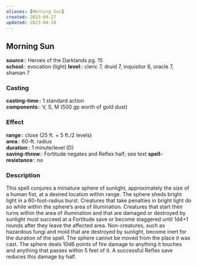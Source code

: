 ```yaml
---
aliases: [Morning Sun]
created: 2023-04-27
updated: 2023-04-28
---
```


## Morning Sun

**source**:: Heroes of the Darklands pg. 15  
**school**:: evocation (light)
**level**:: cleric 7, druid 7, inquisitor 6, oracle 7, shaman 7

### Casting

**casting-time**:: 1 standard action  
**components**:: V, S, M (500 gp worth of gold dust)

### Effect

**range**:: close (25 ft. + 5 ft./2 levels)  
**area**:: 60-ft. radius  
**duration**:: 1 minute/level (D)  
**saving-throw**:: Fortitude negates and Reflex half; see text
**spell-resistance**:: no

### Description

This spell conjures a miniature sphere of sunlight, approximately the size of a human fist, at a desired location within range. The sphere sheds bright light in a 60-foot-radius burst. Creatures that take penalties in bright light do so while within the sphere’s area of illumination. Creatures that start their turns within the area of illumination and that are damaged or destroyed by sunlight must succeed at a Fortitude save or become staggered until 1d4+1 rounds after they leave the affected area. Non-creatures, such as hazardous fungi and mold that are destroyed by sunlight, become inert for the duration of the spell. The sphere cannot be moved from the place it was cast. The sphere deals 10d6 points of fire damage to anything it touches and anything that passes within 5 feet of it. A successful Reflex save reduces this damage by half.
